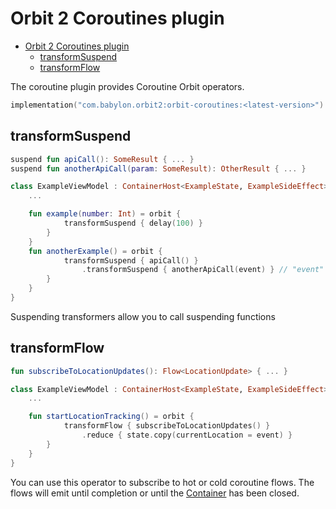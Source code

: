 # Orbit 2 Coroutines plugin

- [Orbit 2 Coroutines plugin](#orbit-2-coroutines-plugin)
  - [transformSuspend](#transformsuspend)
  - [transformFlow](#transformflow)
  
The coroutine plugin provides Coroutine Orbit operators.

```kotlin
implementation("com.babylon.orbit2:orbit-coroutines:<latest-version>")
```

## transformSuspend

``` kotlin
suspend fun apiCall(): SomeResult { ... }
suspend fun anotherApiCall(param: SomeResult): OtherResult { ... }

class ExampleViewModel : ContainerHost<ExampleState, ExampleSideEffect> {
    ...

    fun example(number: Int) = orbit {
            transformSuspend { delay(100) }
        }
    }
    fun anotherExample() = orbit {
            transformSuspend { apiCall() }
                .transformSuspend { anotherApiCall(event) } // "event" is the result of the first api call
        }
    }
}
```

Suspending transformers allow you to call suspending functions

## transformFlow

``` kotlin
fun subscribeToLocationUpdates(): Flow<LocationUpdate> { ... }

class ExampleViewModel : ContainerHost<ExampleState, ExampleSideEffect> {
    ...

    fun startLocationTracking() = orbit {
            transformFlow { subscribeToLocationUpdates() }
                .reduce { state.copy(currentLocation = event) }
        }
    }
}
```

You can use this operator to subscribe to hot or cold coroutine flows. The flows
will emit until completion or until the
[Container](../orbit-2-core/src/main/java/com/babylon/orbit2/Container.kt) has
been closed.
